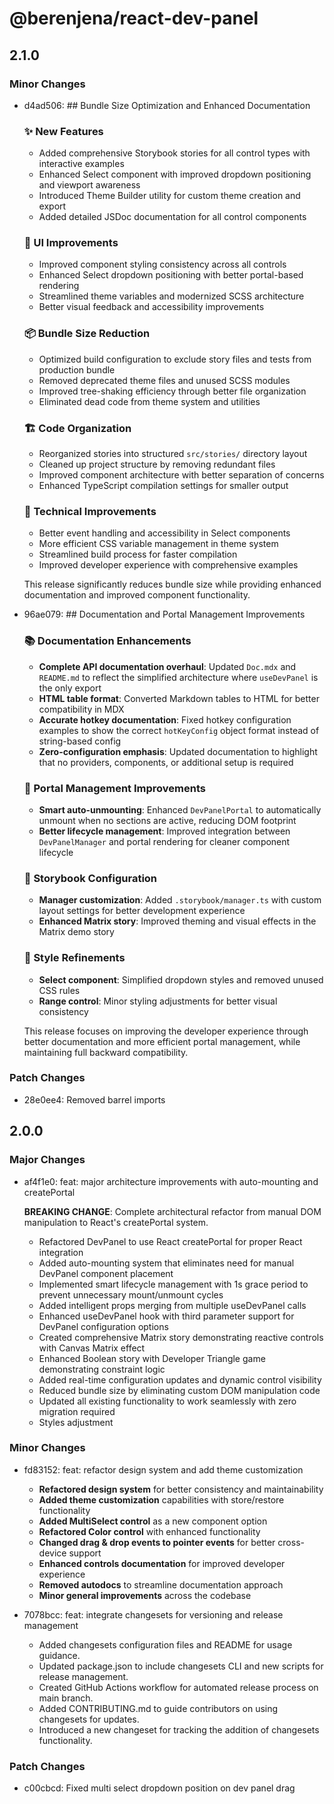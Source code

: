 # @berenjena/react-dev-panel

## 2.1.0

### Minor Changes

-   d4ad506: ## Bundle Size Optimization and Enhanced Documentation

    ### ✨ New Features

    -   Added comprehensive Storybook stories for all control types with interactive examples
    -   Enhanced Select component with improved dropdown positioning and viewport awareness
    -   Introduced Theme Builder utility for custom theme creation and export
    -   Added detailed JSDoc documentation for all control components

    ### 🎨 UI Improvements

    -   Improved component styling consistency across all controls
    -   Enhanced Select dropdown positioning with better portal-based rendering
    -   Streamlined theme variables and modernized SCSS architecture
    -   Better visual feedback and accessibility improvements

    ### 📦 Bundle Size Reduction

    -   Optimized build configuration to exclude story files and tests from production bundle
    -   Removed deprecated theme files and unused SCSS modules
    -   Improved tree-shaking efficiency through better file organization
    -   Eliminated dead code from theme system and utilities

    ### 🏗️ Code Organization

    -   Reorganized stories into structured `src/stories/` directory layout
    -   Cleaned up project structure by removing redundant files
    -   Improved component architecture with better separation of concerns
    -   Enhanced TypeScript compilation settings for smaller output

    ### 🔧 Technical Improvements

    -   Better event handling and accessibility in Select components
    -   More efficient CSS variable management in theme system
    -   Streamlined build process for faster compilation
    -   Improved developer experience with comprehensive examples

    This release significantly reduces bundle size while providing enhanced documentation and improved component functionality.

-   96ae079: ## Documentation and Portal Management Improvements

    ### 📚 Documentation Enhancements

    -   **Complete API documentation overhaul**: Updated `Doc.mdx` and `README.md` to reflect the simplified architecture where `useDevPanel` is the only export
    -   **HTML table format**: Converted Markdown tables to HTML for better compatibility in MDX
    -   **Accurate hotkey documentation**: Fixed hotkey configuration examples to show the correct `hotKeyConfig` object format instead of string-based config
    -   **Zero-configuration emphasis**: Updated documentation to highlight that no providers, components, or additional setup is required

    ### 🔧 Portal Management Improvements

    -   **Smart auto-unmounting**: Enhanced `DevPanelPortal` to automatically unmount when no sections are active, reducing DOM footprint
    -   **Better lifecycle management**: Improved integration between `DevPanelManager` and portal rendering for cleaner component lifecycle

    ### 🎨 Storybook Configuration

    -   **Manager customization**: Added `.storybook/manager.ts` with custom layout settings for better development experience
    -   **Enhanced Matrix story**: Improved theming and visual effects in the Matrix demo story

    ### 🎯 Style Refinements

    -   **Select component**: Simplified dropdown styles and removed unused CSS rules
    -   **Range control**: Minor styling adjustments for better visual consistency

    This release focuses on improving the developer experience through better documentation and more efficient portal management, while maintaining full backward compatibility.

### Patch Changes

-   28e0ee4: Removed barrel imports

## 2.0.0

### Major Changes

-   af4f1e0: feat: major architecture improvements with auto-mounting and createPortal

    **BREAKING CHANGE**: Complete architectural refactor from manual DOM manipulation to React's createPortal system.

    -   Refactored DevPanel to use React createPortal for proper React integration
    -   Added auto-mounting system that eliminates need for manual DevPanel component placement
    -   Implemented smart lifecycle management with 1s grace period to prevent unnecessary mount/unmount cycles
    -   Added intelligent props merging from multiple useDevPanel calls
    -   Enhanced useDevPanel hook with third parameter support for DevPanel configuration options
    -   Created comprehensive Matrix story demonstrating reactive controls with Canvas Matrix effect
    -   Enhanced Boolean story with Developer Triangle game demonstrating constraint logic
    -   Added real-time configuration updates and dynamic control visibility
    -   Reduced bundle size by eliminating custom DOM manipulation code
    -   Updated all existing functionality to work seamlessly with zero migration required
    -   Styles adjustment

### Minor Changes

-   fd83152: feat: refactor design system and add theme customization

    -   **Refactored design system** for better consistency and maintainability
    -   **Added theme customization** capabilities with store/restore functionality
    -   **Added MultiSelect control** as a new component option
    -   **Refactored Color control** with enhanced functionality
    -   **Changed drag & drop events to pointer events** for better cross-device support
    -   **Enhanced controls documentation** for improved developer experience
    -   **Removed autodocs** to streamline documentation approach
    -   **Minor general improvements** across the codebase

-   7078bcc: feat: integrate changesets for versioning and release management

    -   Added changesets configuration files and README for usage guidance.
    -   Updated package.json to include changesets CLI and new scripts for release management.
    -   Created GitHub Actions workflow for automated release process on main branch.
    -   Added CONTRIBUTING.md to guide contributors on using changesets for updates.
    -   Introduced a new changeset for tracking the addition of changesets functionality.

### Patch Changes

-   c00cbcd: Fixed multi select dropdown position on dev panel drag
